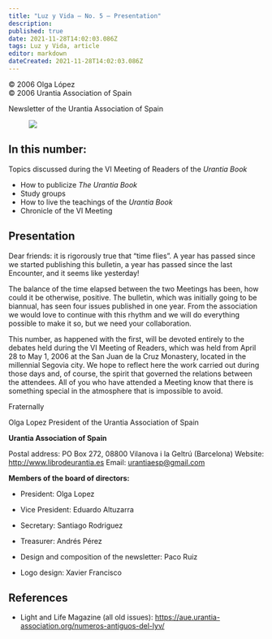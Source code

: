 ```yaml
---
title: "Luz y Vida — No. 5 — Presentation"
description: 
published: true
date: 2021-11-28T14:02:03.086Z
tags: Luz y Vida, article
editor: markdown
dateCreated: 2021-11-28T14:02:03.086Z
---
```


<p class="v-card v-sheet theme--light gray lighten-3 px-2">© 2006 Olga López<br>© 2006 Urantia Association of Spain</p>


Newsletter of the Urantia Association of Spain

<figure id="Figure_1" class="image urantiapedia">
<img src="/image/article/Luz_y_Vida/LyV1/01.jpg">
</figure>

## In this number:

Topics discussed during the VI Meeting of Readers of the _Urantia Book_

- How to publicize _The Urantia Book_
- Study groups
- How to live the teachings of the _Urantia Book_
- Chronicle of the VI Meeting


## Presentation

Dear friends: it is rigorously true that “time flies”. A year has passed since we started publishing this bulletin, a year has passed since the last Encounter, and it seems like yesterday!

The balance of the time elapsed between the two Meetings has been, how could it be otherwise, positive. The bulletin, which was initially going to be biannual, has seen four issues published in one year. From the association we would love to continue with this rhythm and we will do everything possible to make it so, but we need your collaboration.

This number, as happened with the first, will be devoted entirely to the debates held during the VI Meeting of Readers, which was held from April 28 to May 1, 2006 at the San Juan de la Cruz Monastery, located in the millennial Segovia city. We hope to reflect here the work carried out during those days and, of course, the spirit that governed the relations between the attendees. All of you who have attended a Meeting know that there is something special in the atmosphere that is impossible to avoid.

Fraternally

Olga Lopez
President of the Urantia Association of Spain

**Urantia Association of Spain**

Postal address: PO Box 272, 08800 Vilanova i la Geltrú (Barcelona)
Website: http://www.librodeurantia.es
Email: urantiaesp@gmail.com

**Members of the board of directors:**

- President: Olga Lopez
- Vice President: Eduardo Altuzarra
- Secretary: Santiago Rodriguez
- Treasurer: Andrés Pérez

- Design and composition of the newsletter: Paco Ruiz
- Logo design: Xavier Francisco

## References

- Light and Life Magazine (all old issues): https://aue.urantia-association.org/numeros-antiguos-del-lyv/

